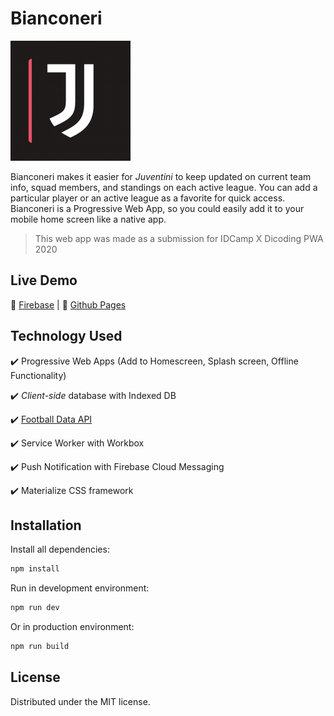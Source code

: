 # Bianconeri

![](/src/assets/icon/xxxhdpi.png)

Bianconeri makes it easier for _Juventini_ to keep updated on current team info, squad members, and standings on each active league. You can add a particular player or an active league as a favorite for quick access. Bianconeri is a Progressive Web App, so you could easily add it to your mobile home screen like a native app.

> This web app was made as a submission for IDCamp X Dicoding PWA 2020

## Live Demo
:link: <a target="_blank" href="https://bianconeri-pwa.web.app/">Firebase</a> | 
:link: <a target="_blank" href="https://ulyahr.github.io/">Github Pages</a>

## Technology Used
:heavy_check_mark: Progressive Web Apps (Add to Homescreen, Splash screen, Offline Functionality)

:heavy_check_mark: *Client-side* database with Indexed DB

:heavy_check_mark: [Football Data API](https://www.football-data.org/)

:heavy_check_mark: Service Worker with Workbox

:heavy_check_mark: Push Notification with Firebase Cloud Messaging

:heavy_check_mark: Materialize CSS framework

## Installation

Install all dependencies:

```sh
npm install
```

Run in development environment:

```sh
npm run dev
```

Or in production environment:

```sh
npm run build
```

## License

Distributed under the MIT license.
